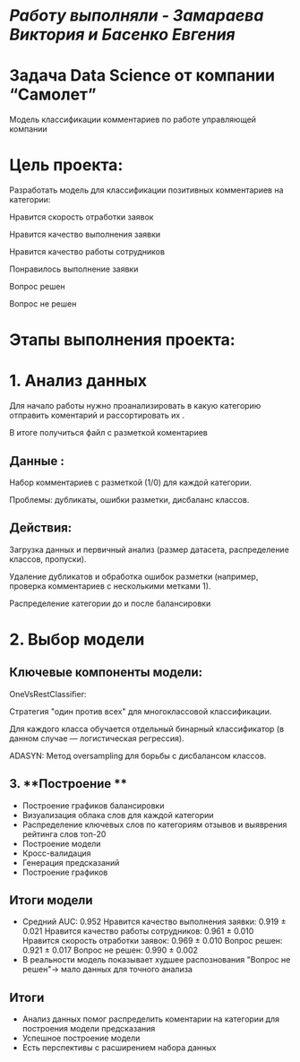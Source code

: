 # *Работу выполняли -  Замараева Виктория и Басенко Евгения*

# Задача Data Science от компании “Самолет”
Модель классификации комментариев по работе управляющей компании 

# Цель проекта:

Разработать модель для классификации позитивных комментариев на категории:

Нравится скорость отработки заявок

Нравится качество выполнения заявки

Нравится качество работы сотрудников

Понравилось выполнение заявки

Вопрос решен

Вопрос не решен 

# **Этапы выполнения проекта:**
# **1. Анализ данных**
Для начало работы нужно проанализировать в какую категорию отправить коментарий и рассортировать их . 

В итоге получиться файл с разметкой коментариев 



## Данные :

Набор комментариев с разметкой (1/0) для каждой категории.

Проблемы: дубликаты, ошибки разметки, дисбаланс классов.

## Действия:

Загрузка данных и первичный анализ (размер датасета, распределение классов, пропуски).

Удаление дубликатов и обработка ошибок разметки (например, проверка комментариев с несколькими метками 1).

Распределение категории до и после балансировки 
# **2. Выбор  модели**
## Ключевые компоненты модели:
OneVsRestClassifier:

Стратегия "один против всех" для многоклассовой классификации.

Для каждого класса обучается отдельный бинарный классификатор (в данном случае — логистическая регрессия).

ADASYN: Метод oversampling для борьбы с дисбалансом классов.
## 3. **Построение **
- Построение графиков балансировки 
- Визуализация облака слов для каждой категории
- Распределение ключевых слов по категориям отзывов  и выяврения рейтинга слов топ-20
- Построение модели 
- Кросс-валидация 
- Генерация предсказаний 
- Построение графиков 
## Итоги модели 

- Средний AUC: 0.952
Нравится качество выполнения заявки: 0.919 ± 0.021
Нравится качество работы сотрудников: 0.961 ± 0.010
Нравится скорость отработки заявок: 0.969 ± 0.010
Вопрос решен: 0.921 ± 0.017
Вопрос не решен: 0.990 ± 0.002
- В реальности модель показывает худшее распознования 
"Вопрос не решен"→ мало данных для точного анализа 
## Итоги
- Анализ данных помог распределить коментарии на категории для построения модели предсказания 
- Успешное построение модели 
- Есть перспективы с расширением набора данных